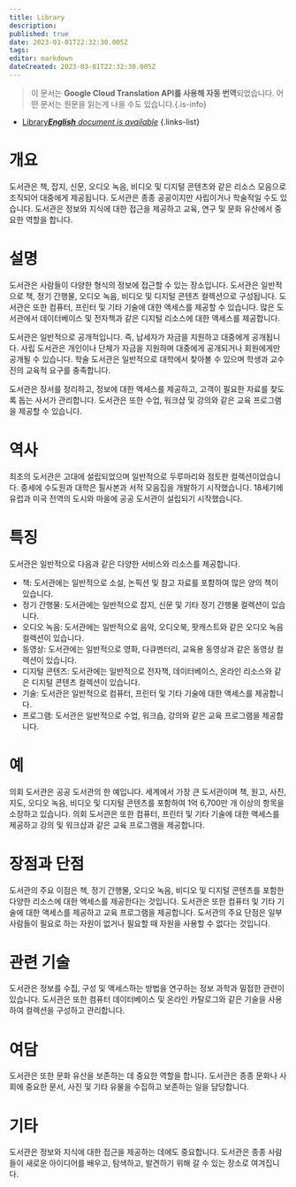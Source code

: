 ```yaml
---
title: Library
description: 
published: true
date: 2023-03-01T22:32:30.005Z
tags: 
editor: markdown
dateCreated: 2023-03-01T22:32:30.005Z
---
```


> 이 문서는 **Google Cloud Translation API를 사용해 자동 번역**되었습니다.
어떤 문서는 원문을 읽는게 나을 수도 있습니다.{.is-info}



- [Library***English** document is available*](/en/Knowledge-base/Dictionary/library)
{.links-list}


# 개요
도서관은 책, 잡지, 신문, 오디오 녹음, 비디오 및 디지털 콘텐츠와 같은 리소스 모음으로 조직되어 대중에게 제공됩니다. 도서관은 종종 공공이지만 사립이거나 학술적일 수도 있습니다. 도서관은 정보와 지식에 대한 접근을 제공하고 교육, 연구 및 문화 유산에서 중요한 역할을 합니다.

# 설명
도서관은 사람들이 다양한 형식의 정보에 접근할 수 있는 장소입니다. 도서관은 일반적으로 책, 정기 간행물, 오디오 녹음, 비디오 및 디지털 콘텐츠 컬렉션으로 구성됩니다. 도서관은 또한 컴퓨터, 프린터 및 기타 기술에 대한 액세스를 제공할 수 있습니다. 많은 도서관에서 데이터베이스 및 전자책과 같은 디지털 리소스에 대한 액세스를 제공합니다.

도서관은 일반적으로 공개적입니다. 즉, 납세자가 자금을 지원하고 대중에게 공개됩니다. 사립 도서관은 개인이나 단체가 자금을 지원하며 대중에게 공개되거나 회원에게만 공개될 수 있습니다. 학술 도서관은 일반적으로 대학에서 찾아볼 수 있으며 학생과 교수진의 교육적 요구를 충족합니다.

도서관은 장서를 정리하고, 정보에 대한 액세스를 제공하고, 고객이 필요한 자료를 찾도록 돕는 사서가 관리합니다. 도서관은 또한 수업, 워크샵 및 강의와 같은 교육 프로그램을 제공할 수 있습니다.

# 역사
최초의 도서관은 고대에 설립되었으며 일반적으로 두루마리와 점토판 컬렉션이었습니다. 중세에 수도원과 대학은 필사본과 서적 모음집을 개발하기 시작했습니다. 18세기에 유럽과 미국 전역의 도시와 마을에 공공 도서관이 설립되기 시작했습니다.

# 특징
도서관은 일반적으로 다음과 같은 다양한 서비스와 리소스를 제공합니다.
- 책: 도서관에는 일반적으로 소설, 논픽션 및 참고 자료를 포함하여 많은 양의 책이 있습니다.
- 정기 간행물: 도서관에는 일반적으로 잡지, 신문 및 기타 정기 간행물 컬렉션이 있습니다.
- 오디오 녹음: 도서관에는 일반적으로 음악, 오디오북, 팟캐스트와 같은 오디오 녹음 컬렉션이 있습니다.
- 동영상: 도서관에는 일반적으로 영화, 다큐멘터리, 교육용 동영상과 같은 동영상 컬렉션이 있습니다.
- 디지털 콘텐츠: 도서관에는 일반적으로 전자책, 데이터베이스, 온라인 리소스와 같은 디지털 콘텐츠 컬렉션이 있습니다.
- 기술: 도서관은 일반적으로 컴퓨터, 프린터 및 기타 기술에 대한 액세스를 제공합니다.
- 프로그램: 도서관은 일반적으로 수업, 워크숍, 강의와 같은 교육 프로그램을 제공합니다.

# 예
의회 도서관은 공공 도서관의 한 예입니다. 세계에서 가장 큰 도서관이며 책, 원고, 사진, 지도, 오디오 녹음, 비디오 및 디지털 콘텐츠를 포함하여 1억 6,700만 개 이상의 항목을 소장하고 있습니다. 의회 도서관은 또한 컴퓨터, 프린터 및 기타 기술에 대한 액세스를 제공하고 강의 및 워크샵과 같은 교육 프로그램을 제공합니다.

# 장점과 단점
도서관의 주요 이점은 책, 정기 간행물, 오디오 녹음, 비디오 및 디지털 콘텐츠를 포함한 다양한 리소스에 대한 액세스를 제공한다는 것입니다. 도서관은 또한 컴퓨터 및 기타 기술에 대한 액세스를 제공하고 교육 프로그램을 제공합니다. 도서관의 주요 단점은 일부 사람들이 필요로 하는 자원이 없거나 필요할 때 자원을 사용할 수 없다는 것입니다.

# 관련 기술
도서관은 정보를 수집, 구성 및 액세스하는 방법을 연구하는 정보 과학과 밀접한 관련이 있습니다. 도서관은 또한 컴퓨터 데이터베이스 및 온라인 카탈로그와 같은 기술을 사용하여 컬렉션을 구성하고 관리합니다.

# 여담
도서관은 또한 문화 유산을 보존하는 데 중요한 역할을 합니다. 도서관은 종종 문화나 사회에 중요한 문서, 사진 및 기타 유물을 수집하고 보존하는 일을 담당합니다.

# 기타
도서관은 정보와 지식에 대한 접근을 제공하는 데에도 중요합니다. 도서관은 종종 사람들이 새로운 아이디어를 배우고, 탐색하고, 발견하기 위해 갈 수 있는 장소로 여겨집니다.